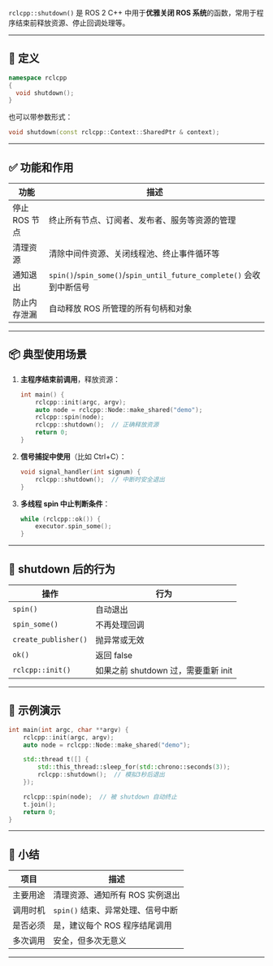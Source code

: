 `rclcpp::shutdown()` 是 ROS 2 C++ 中用于**优雅关闭 ROS 系统**的函数，常用于程序结束前释放资源、停止回调处理等。

---

## 🧠 定义

```cpp
namespace rclcpp
{
  void shutdown();
}
```

也可以带参数形式：

```cpp
void shutdown(const rclcpp::Context::SharedPtr & context);
```

---

## ✅ 功能和作用

| 功能        | 描述                                                            |
| --------- | ------------------------------------------------------------- |
| 停止 ROS 节点 | 终止所有节点、订阅者、发布者、服务等资源的管理                                       |
| 清理资源      | 清除中间件资源、关闭线程池、终止事件循环等                                         |
| 通知退出      | `spin()`/`spin_some()`/`spin_until_future_complete()` 会收到中断信号 |
| 防止内存泄漏    | 自动释放 ROS 所管理的所有句柄和对象                                          |

---

## 📦 典型使用场景

1. **主程序结束前调用**，释放资源：

   ```cpp
   int main() {
       rclcpp::init(argc, argv);
       auto node = rclcpp::Node::make_shared("demo");
       rclcpp::spin(node);
       rclcpp::shutdown();  // 正确释放资源
       return 0;
   }
   ```

2. **信号捕捉中使用**（比如 Ctrl+C）：

   ```cpp
   void signal_handler(int signum) {
       rclcpp::shutdown();  // 中断时安全退出
   }
   ```

3. **多线程 spin 中止判断条件**：

   ```cpp
   while (rclcpp::ok()) {
       executor.spin_some();
   }
   ```

---

## 🎯 shutdown 后的行为

| 操作                   | 行为                        |
| -------------------- | ------------------------- |
| `spin()`             | 自动退出                      |
| `spin_some()`        | 不再处理回调                    |
| `create_publisher()` | 抛异常或无效                    |
| `ok()`               | 返回 false                  |
| `rclcpp::init()`     | 如果之前 shutdown 过，需要重新 init |

---

## 🧪 示例演示

```cpp
int main(int argc, char **argv) {
    rclcpp::init(argc, argv);
    auto node = rclcpp::Node::make_shared("demo");

    std::thread t([] {
        std::this_thread::sleep_for(std::chrono::seconds(3));
        rclcpp::shutdown();  // 模拟3秒后退出
    });

    rclcpp::spin(node);  // 被 shutdown 自动终止
    t.join();
    return 0;
}
```

---

## 📌 小结

| 项目   | 描述                    |
| ---- | --------------------- |
| 主要用途 | 清理资源、通知所有 ROS 实例退出    |
| 调用时机 | `spin()` 结束、异常处理、信号中断 |
| 是否必须 | 是，建议每个 ROS 程序结尾调用     |
| 多次调用 | 安全，但多次无意义             |

---
